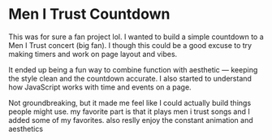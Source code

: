 # Men I Trust Countdown

This was for sure a fan project lol. I wanted to build a simple countdown to a Men I Trust concert (big fan). I though this could be a good excuse to try making timers and work on page layout and vibes. 

It ended up being a fun way to combine function with aesthetic — keeping the style clean and the countdown accurate. I also started to understand how JavaScript works with time and events on a page.

Not groundbreaking, but it made me feel like I could actually build things people might use.
my favorite part is that it plays men i trust songs and I added some of my favorites. also reslly enjoy the constant animation and aesthetics
